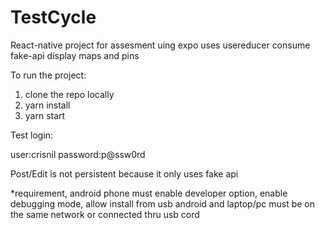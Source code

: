 # TestCycle

React-native project for assesment uing expo
uses usereducer
consume fake-api
display maps and pins

To run the project:

1. clone the repo locally
2. yarn install
3. yarn start

Test login:

user:crisnil
password:p@ssw0rd

Post/Edit is not persistent because it only uses fake api

*requirement, android phone must enable developer option, enable debugging mode, allow install from usb
android and laptop/pc must be on the same network or connected thru usb cord

